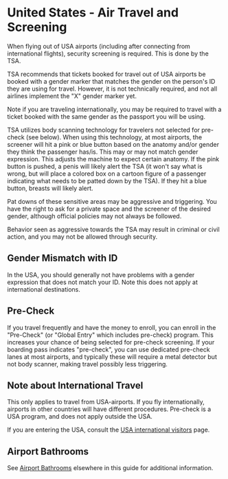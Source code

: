 # United States - Air Travel and Screening

When flying out of USA airports (including after connecting from
international flights), security screening is required.  This is done by
the TSA.

TSA recommends that tickets booked for travel out of USA airports be
booked with a gender marker that matches the gender on the person's ID
they are using for travel.  However, it is not technically required, and
not all airlines implement the "X" gender marker yet.

Note if you are traveling internationally, you may be required to travel
with a ticket booked with the same gender as the passport you will be
using.

TSA utilizes body scanning technology for travelers not selected for
pre-check (see below).  When using this technology, at most airports,
the screener will hit a pink or blue button based on the anatomy and/or
gender they think the passenger has/is.  This may or may not match
gender expression.  This adjusts the machine to expect certain anatomy.
If the pink button is pushed, a penis will likely alert the TSA (it
won't say what is wrong, but will place a colored box on a cartoon
figure of a passenger indicating what needs to be patted down by the
TSA).  If they hit a blue button, breasts will likely alert.

Pat downs of these sensitive areas may be aggressive and triggering. You
have the right to ask for a private space and the screener of the
desired gender, although official policies may not always be followed.

Behavior seen as aggressive towards the TSA may result in criminal or
civil action, and you may not be allowed through security.

## Gender Mismatch with ID

In the USA, you should generally not have problems with a gender
expression that does not match your ID.  Note this does not apply at
international destinations.

## Pre-Check

If you travel frequently and have the money to enroll, you can enroll in
the "Pre-Check" (or "Global Entry" which includes pre-check) program.
This increases your chance of being selected for pre-check screening. If
your boarding pass indicates "pre-check", you can use dedicated
pre-check lanes at most airports, and typically these will require a
metal detector but not body scanner, making travel possibly less
triggering. 

## Note about International Travel

This only applies to travel from USA-airports.  If you fly
internationally, airports in other countries will have different
procedures. Pre-check is a USA program, and does not apply outside the
USA.

If you are entering the USA, consult the [USA international visitors](notes/usa-immigration.md) page.

## Airport Bathrooms

See [Airport Bathrooms](notes/airport-bathrooms.md) elsewhere in this guide
for additional information.
